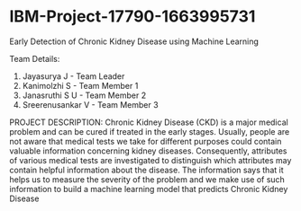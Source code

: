 # IBM-Project-17790-1663995731
Early Detection of Chronic Kidney Disease using Machine Learning

Team Details:
1. Jayasurya J - Team Leader
2. Kanimolzhi S - Team Member 1
3. Janasruthi S U - Team Member 2
4. Sreerenusankar V - Team Member 3

PROJECT DESCRIPTION: Chronic Kidney Disease (CKD) is a major medical problem and can be cured if treated in the early stages. Usually, people are not aware that medical tests we take for different purposes could contain valuable information concerning kidney diseases. Consequently, attributes of various medical tests are investigated to distinguish which attributes may contain helpful information about the disease. The information says that it helps us to measure the severity of the problem and we make use of such information to build a machine learning model that predicts Chronic Kidney Disease

